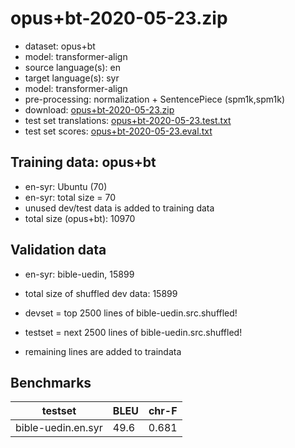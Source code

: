 # opus+bt-2020-05-23.zip

* dataset: opus+bt
* model: transformer-align
* source language(s): en
* target language(s): syr
* model: transformer-align
* pre-processing: normalization + SentencePiece (spm1k,spm1k)
* download: [opus+bt-2020-05-23.zip](https://object.pouta.csc.fi/OPUS-MT-models/en-syr/opus+bt-2020-05-23.zip)
* test set translations: [opus+bt-2020-05-23.test.txt](https://object.pouta.csc.fi/OPUS-MT-models/en-syr/opus+bt-2020-05-23.test.txt)
* test set scores: [opus+bt-2020-05-23.eval.txt](https://object.pouta.csc.fi/OPUS-MT-models/en-syr/opus+bt-2020-05-23.eval.txt)

## Training data:  opus+bt

* en-syr: Ubuntu (70) 
* en-syr: total size = 70
* unused dev/test data is added to training data
* total size (opus+bt): 10970


## Validation data

* en-syr: bible-uedin, 15899
* total size of shuffled dev data: 15899

* devset = top 2500  lines of bible-uedin.src.shuffled!
* testset = next 2500  lines of bible-uedin.src.shuffled!
* remaining lines are added to traindata

## Benchmarks

| testset               | BLEU  | chr-F |
|-----------------------|-------|-------|
| bible-uedin.en.syr 	| 49.6 	| 0.681 |

